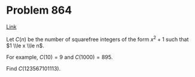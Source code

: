 # Problem 864

[Link](https://projecteuler.net/problem=864)

Let $C(n)$ be the number of squarefree integers of the form $x^2 + 1$ such that $1 \\le x \\le n$.

For example, $C(10) = 9$ and $C(1000) = 895$.

Find $C(123567101113)$.
